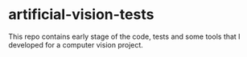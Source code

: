 # artificial-vision-tests
This repo contains early stage of the code, tests and some tools that I developed for a computer vision project.
